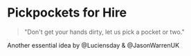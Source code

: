 # Pickpockets for Hire

> "Don't get your hands dirty, let us pick a pocket or two."

Another essential idea by @Luciensday & @JasonWarrenUK
